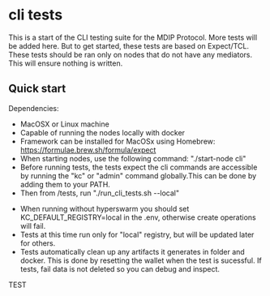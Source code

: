 # cli tests

This is a start of the CLI testing suite for the MDIP Protocol. More tests will be added here. But to get started, these tests are based on Expect/TCL. These tests should be ran only on nodes that do not have any mediators. This will ensure nothing is written. 

## Quick start

Dependencies:
- MacOSX or Linux machine
- Capable of running the nodes locally with docker
- Framework can be installed for MacOSx using Homebrew: https://formulae.brew.sh/formula/expect
- When starting nodes, use the following command: "./start-node cli"
- Before running tests, the tests expect the cli commands are accessible by running the "kc" or "admin" command globally.This can be done by adding them to your PATH.
- Then from /tests, run "./run_cli_tests.sh --local"

* When running without hyperswarm you should set KC_DEFAULT_REGISTRY=local in the .env, otherwise create operations will fail.
* Tests at this time run only for "local" registry, but will be updated later for others.
* Tests automatically clean up any artifacts it generates in folder and docker. This is done by resetting the wallet when the test is sucessful. If tests, fail data is not deleted so you can debug and inspect. 


TEST